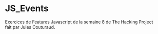 # JS_Events

Exercices de Features Javascript de la semaine 8 de The Hacking Project fait par Jules Couturaud.
